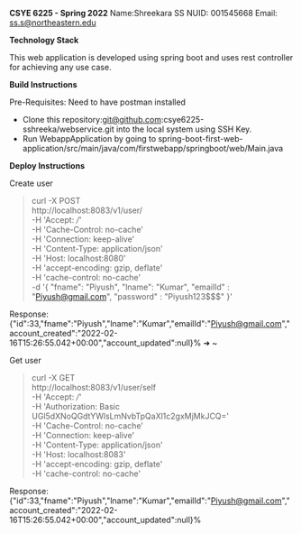 **CSYE 6225 - Spring 2022**
Name:Shreekara SS 
NUID: 001545668
Email: ss.s@northeastern.edu

**Technology Stack** 

This web application is developed using spring boot and uses rest controller for achieving any use case.


**Build Instructions**

Pre-Requisites: Need to have postman installed

- Clone this repository:git@github.com:csye6225-sshreeka/webservice.git into the local system using SSH Key.
- Run WebappApplication by going to spring-boot-first-web-application/src/main/java/com/firstwebapp/springboot/web/Main.java



**Deploy Instructions**

Create user

>curl -X POST \
  http://localhost:8083/v1/user/ \
  -H 'Accept: */*' \
  -H 'Cache-Control: no-cache' \
  -H 'Connection: keep-alive' \
  -H 'Content-Type: application/json' \
  -H 'Host: localhost:8080' \
  -H 'accept-encoding: gzip, deflate' \
  -H 'cache-control: no-cache' \
  -d '{
   	"fname": "Piyush",
   	"lname": "Kumar",
        "emailId" : "Piyush@gmail.com",
        "password" : "Piyush123$$$"
}'

Response: 
{"id":33,"fname":"Piyush","lname":"Kumar","emailId":"Piyush@gmail.com","account_created":"2022-02-16T15:26:55.042+00:00","account_updated":null}%                                            ➜  ~ 

Get user

>curl -X GET \
  http://localhost:8083/v1/user/self\
  -H 'Accept: */*' \
  -H 'Authorization: Basic UGl5dXNoQGdtYWlsLmNvbTpQaXl1c2gxMjMkJCQ=' \
  -H 'Cache-Control: no-cache' \
  -H 'Connection: keep-alive' \
  -H 'Content-Type: application/json' \
  -H 'Host: localhost:8083' \
  -H 'accept-encoding: gzip, deflate' \
  -H 'cache-control: no-cache'

Response: 
{"id":33,"fname":"Piyush","lname":"Kumar","emailId":"Piyush@gmail.com","account_created":"2022-02-16T15:26:55.042+00:00","account_updated":null}%                                             
